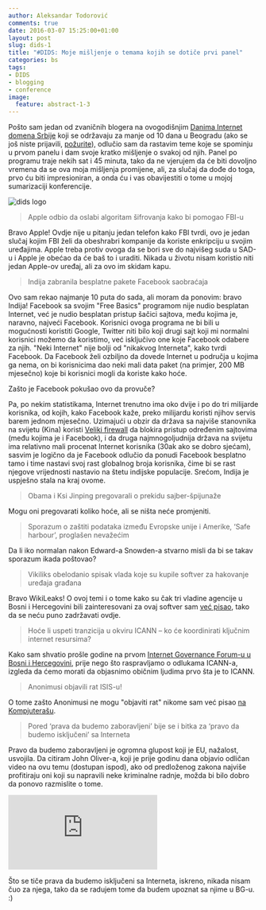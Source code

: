 ```yaml
---
author: Aleksandar Todorović
comments: true
date: 2016-03-07 15:25:00+01:00
layout: post
slug: dids-1
title: "#DIDS: Moje mišljenje o temama kojih se dotiče prvi panel"
categories: bs
tags:
- DIDS
- blogging
- conference
image:
  feature: abstract-1-3
---
```


Pošto sam jedan od zvaničnih blogera na ovogodišnjim [Danima Internet domena Srbije](http://dids.rs) koji se održavaju za manje od 10 dana u Beogradu (ako se još niste prijavili, [požurite](http://dids.rs/sr/naslovna-2/)), odlučio sam da rastavim teme koje se spominju u prvom panelu i dam svoje kratko mišljenje o svakoj od njih. Panel po programu traje nekih sat i 45 minuta, tako da ne vjerujem da će biti dovoljno vremena da se ova moja mišljenja promijene, ali, za slučaj da dođe do toga, prvo ću biti impresioniran, a onda ću i vas obavijestiti o tome u mojoj sumarizaciji konferencije.

![dids logo]({{site.url}}/images/dids/01.png)

> Apple odbio da oslabi algoritam šifrovanja kako bi pomogao FBI-u

Bravo Apple! Ovdje nije u pitanju jedan telefon kako FBI tvrdi, ovo je jedan slučaj kojim FBI želi da obeshrabri kompanije da koriste enkripciju u svojim uređajima. Apple treba protiv ovoga da se bori sve do najvišeg suda u SAD-u i Apple je obećao da će baš to i uraditi. Nikada u životu nisam koristio niti jedan Apple-ov uređaj, ali za ovo im skidam kapu.

> Indija zabranila besplatne pakete Facebook saobraćaja

Ovo sam rekao najmanje 10 puta do sada, ali moram da ponovim: bravo Indija! Facebook sa svojim "Free Basics" programom nije nudio besplatan Internet, već je nudio besplatan pristup šačici sajtova, među kojima je, naravno, najveći Facebook. Korisnici ovoga programa ne bi bili u mogućnosti koristiti Google, Twitter niti bilo koji drugi sajt koji mi normalni korisnici možemo da koristimo, već isključivo one koje Facebook odabere za njih. "Neki Internet" nije bolji od "nikakvog Interneta", kako tvrdi Facebook. Da Facebook želi ozbiljno da dovede Internet u područja u kojima ga nema, on bi korisnicima dao neki mali data paket (na primjer, 200 MB mjesečno) koje bi korisnici mogli da koriste kako hoće.

Zašto je Facebook pokušao ovo da provuče?

Pa, po nekim statistikama, Internet trenutno ima oko dvije i po do tri milijarde korisnika, od kojih, kako Facebook kaže, preko milijardu koristi njihov servis barem jednom mjesečno. Uzimajući u obzir da država sa najviše stanovnika na svijetu (Kina) koristi [Veliki firewall](https://en.wikipedia.org/wiki/Great_Firewall) da blokira pristup određenim sajtovima (među kojima je i Facebook), i da druga najmnogoljudnija država na svijetu ima relativno mali procenat Internet korisnika (30ak ako se dobro sjećam), sasvim je logično da je Facebook odlučio da ponudi Facebook besplatno tamo i time nastavi svoj rast globalnog broja korisnika, čime bi se rast njegove vrijednosti nastavio na štetu indijske populacije. Srećom, Indija je uspješno stala na kraj ovome.

> Obama i Ksi Jinping pregovarali o prekidu sajber-špijunaže

Mogu oni pregovarati koliko hoće, ali se ništa neće promjeniti.

> Sporazum o zaštiti podataka između Evropske unije i Amerike, ‘Safe harbour’, proglašen nevažećim

Da li iko normalan nakon Edward-a Snowden-a stvarno misli da bi se takav sporazum ikada poštovao?

> Vikiliks obelodanio spisak vlada koje su kupile softver za hakovanje uređaja građana

Bravo WikiLeaks! O ovoj temi i o tome kako su čak tri vladine agencije u Bosni i Hercegovini bili zainteresovani za ovaj softver sam [već pisao]({{site.url}}/bs/spijunaza-u-regiji-1/), tako da se neću puno zadržavati ovdje.

> Hoće li uspeti tranzicija u okviru ICANN – ko će koordinirati ključnim internet resursima?

Kako sam shvatio prošle godine na prvom [Internet Governance Forum-u u Bosni i Hercegovini](https://oneworldplatform.net/en/bhigf2015/), prije nego što raspravljamo o odlukama ICANN-a, izgleda da ćemo morati da objasnimo običnim ljudima prvo šta je to ICANN.

> Anonimusi objavili rat ISIS-u!

O tome zašto Anonimusi ne mogu "objaviti rat" nikome sam već pisao [na Kompjuterašu](https://kompjuteras.com/anonimusi-njihova-istorija-ideologija-uticaj-na-svijet-oko-nas/).

> Pored ‘prava da budemo zaboravljeni’ bije se i bitka za ‘pravo da budemo isključeni’ sa Interneta

Pravo da budemo zaboravljeni je ogromna glupost koji je EU, nažalost, usvojila. Da citiram John Oliver-a, koji je prije godinu dana objavio odličan video na ovu temu (dostupan ispod), ako od predloženog zakona najviše profitiraju oni koji su napravili neke kriminalne radnje, možda bi bilo dobro da ponovo razmislite o tome.

<iframe class="img-responsive" src="https://www.youtube.com/embed/r-ERajkMXw0" frameborder="0" allowfullscreen></iframe>

Što se tiče prava da budemo isključeni sa Interneta, iskreno, nikada nisam čuo za njega, tako da se radujem tome da budem upoznat sa njime u BG-u. :)

